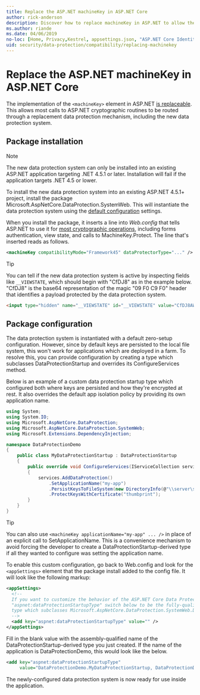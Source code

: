 ```yaml
---
title: Replace the ASP.NET machineKey in ASP.NET Core
author: rick-anderson
description: Discover how to replace machineKey in ASP.NET to allow the use of a new and more secure data protection system.
ms.author: riande
ms.date: 04/06/2019
no-loc: [Home, Privacy,Kestrel, appsettings.json, "ASP.NET Core Identity", cookie, Cookie, Blazor, "Blazor Server", "Blazor WebAssembly", "Identity", "Let's Encrypt", Razor, SignalR]
uid: security/data-protection/compatibility/replacing-machinekey
---
```

# Replace the ASP.NET machineKey in ASP.NET Core

<a name="compatibility-replacing-machinekey"></a>

The implementation of the `<machineKey>` element in ASP.NET [is replaceable](https://blogs.msdn.microsoft.com/webdev/2012/10/23/cryptographic-improvements-in-asp-net-4-5-pt-2/). This allows most calls to ASP.NET cryptographic routines to be routed through a replacement data protection mechanism, including the new data protection system.

## Package installation

> [!NOTE]
> The new data protection system can only be installed into an existing ASP.NET application targeting .NET 4.5.1 or later. Installation will fail if the application targets .NET 4.5 or lower.

To install the new data protection system into an existing ASP.NET 4.5.1+ project, install the package Microsoft.AspNetCore.DataProtection.SystemWeb. This will instantiate the data protection system using the [default configuration](xref:security/data-protection/configuration/default-settings) settings.

When you install the package, it inserts a line into *Web.config* that tells ASP.NET to use it for [most cryptographic operations](https://blogs.msdn.microsoft.com/webdev/2012/10/23/cryptographic-improvements-in-asp-net-4-5-pt-2/), including forms authentication, view state, and calls to MachineKey.Protect. The line that's inserted reads as follows.

```xml
<machineKey compatibilityMode="Framework45" dataProtectorType="..." />
```

>[!TIP]
> You can tell if the new data protection system is active by inspecting fields like `__VIEWSTATE`, which should begin with "CfDJ8" as in the example below. "CfDJ8" is the base64 representation of the magic "09 F0 C9 F0" header that identifies a payload protected by the data protection system.

```html
<input type="hidden" name="__VIEWSTATE" id="__VIEWSTATE" value="CfDJ8AWPr2EQPTBGs3L2GCZOpk...">
```

## Package configuration

The data protection system is instantiated with a default zero-setup configuration. However, since by default keys are persisted to the local file system, this won't work for applications which are deployed in a farm. To resolve this, you can provide configuration by creating a type which subclasses DataProtectionStartup and overrides its ConfigureServices method.

Below is an example of a custom data protection startup type which configured both where keys are persisted and how they're encrypted at rest. It also overrides the default app isolation policy by providing its own application name.

```csharp
using System;
using System.IO;
using Microsoft.AspNetCore.DataProtection;
using Microsoft.AspNetCore.DataProtection.SystemWeb;
using Microsoft.Extensions.DependencyInjection;

namespace DataProtectionDemo
{
    public class MyDataProtectionStartup : DataProtectionStartup
    {
        public override void ConfigureServices(IServiceCollection services)
        {
            services.AddDataProtection()
                .SetApplicationName("my-app")
                .PersistKeysToFileSystem(new DirectoryInfo(@"\\server\share\myapp-keys\"))
                .ProtectKeysWithCertificate("thumbprint");
        }
    }
}
```

>[!TIP]
> You can also use `<machineKey applicationName="my-app" ... />` in place of an explicit call to SetApplicationName. This is a convenience mechanism to avoid forcing the developer to create a DataProtectionStartup-derived type if all they wanted to configure was setting the application name.

To enable this custom configuration, go back to Web.config and look for the `<appSettings>` element that the package install added to the config file. It will look like the following markup:

```xml
<appSettings>
  <!--
  If you want to customize the behavior of the ASP.NET Core Data Protection stack, set the
  "aspnet:dataProtectionStartupType" switch below to be the fully-qualified name of a
  type which subclasses Microsoft.AspNetCore.DataProtection.SystemWeb.DataProtectionStartup.
  -->
  <add key="aspnet:dataProtectionStartupType" value="" />
</appSettings>
```

Fill in the blank value with the assembly-qualified name of the DataProtectionStartup-derived type you just created. If the name of the application is DataProtectionDemo, this would look like the below.

```xml
<add key="aspnet:dataProtectionStartupType"
     value="DataProtectionDemo.MyDataProtectionStartup, DataProtectionDemo" />
```

The newly-configured data protection system is now ready for use inside the application.
